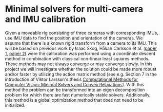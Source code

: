 # Minimal solvers for multi-camera and IMU calibration
Given a moveable rig consisting of three cameras with corresponding IMUs, use IMU data to find the position and orientation of the cameras. We assume that there is a known rigid transform from a camera to its IMU. This will be based on previous work by Isaac Skog, Håkan Carlsson et al. ([paper 1](https://ieeexplore.ieee.org/document/7462272), [paper 2](https://ieeexplore.ieee.org/document/8115879)) were the calibration was performed using a coordinate descent method in combination with classical non-linear least squares methods. These methods may not always converge or may converge slowly. In this project we will investigate whether the solution could be made more robust and/or faster by utilizing the action matrix method (see e.g. Section 7 in the introduction of Viktor Larsson's thesis [Computational Methods for Computer Vision: Minimal Solvers and Convex Relaxations](https://portal.research.lu.se/portal/en/publications/computational-methods-for-computer-vision%28cc1ae2a2-409d-414c-87e0-ec381d22649d%29.html)). With this method the problem can be transformed into an eigen decomposition problem for which there are fast numerically stable solvers. Additionally, this method is a global optimization method that does not need to be initialized.
